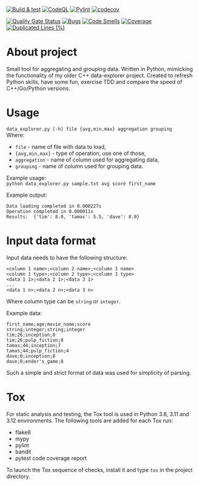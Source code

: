 [![Build & test](https://github.com/przemek83/data-explorer-python/actions/workflows/build-and-test.yml/badge.svg)](https://github.com/przemek83/data-explorer-python/actions/workflows/build-and-test.yml)
[![CodeQL](https://github.com/przemek83/data-explorer-python/actions/workflows/github-code-scanning/codeql/badge.svg)](https://github.com/przemek83/data-explorer-python/actions/workflows/github-code-scanning/codeql)
[![Pylint](https://github.com/przemek83/data-explorer-python/actions/workflows/pylint.yml/badge.svg)](https://github.com/przemek83/data-explorer-python/actions/workflows/pylint.yml)
[![codecov](https://codecov.io/gh/przemek83/data-explorer-python/graph/badge.svg?token=ICH6I6XNQ1)](https://codecov.io/gh/przemek83/data-explorer-python)

[![Quality Gate Status](https://sonarcloud.io/api/project_badges/measure?project=przemek83_data-explorer-python&metric=alert_status)](https://sonarcloud.io/summary/new_code?id=przemek83_data-explorer-python)
[![Bugs](https://sonarcloud.io/api/project_badges/measure?project=przemek83_data-explorer-python&metric=bugs)](https://sonarcloud.io/summary/new_code?id=przemek83_data-explorer-python)
[![Code Smells](https://sonarcloud.io/api/project_badges/measure?project=przemek83_data-explorer-python&metric=code_smells)](https://sonarcloud.io/summary/new_code?id=przemek83_data-explorer-python)
[![Coverage](https://sonarcloud.io/api/project_badges/measure?project=przemek83_data-explorer-python&metric=coverage)](https://sonarcloud.io/summary/new_code?id=przemek83_data-explorer-python)
[![Duplicated Lines (%)](https://sonarcloud.io/api/project_badges/measure?project=przemek83_data-explorer-python&metric=duplicated_lines_density)](https://sonarcloud.io/summary/new_code?id=przemek83_data-explorer-python)

# About project
Small tool for aggregating and grouping data. Written in Python, mimicking the functionality of my older C++ data-explorer project. Created to refresh Python skills, have some fun, exercise TDD and compare the speed of C++/Go/Python versions.

# Usage 
`data_explorer.py [-h] file {avg,min,max} aggregation grouping`  
Where:  
+ `file` - name of file with data to load,  
+ `{avg,min,max}` - type of operation, use one of those,  
+ `aggregation` - name of column used for aggregating data,  
+ `grouping` - name of column used for grouping data.

Example usage:  
`python data_explorer.py sample.txt avg score first_name`  

Example output:
```
Data loading completed in 0.000227s
Operation completed in 0.000011s
Results:  {'tim': 8.0, 'tamas': 5.5, 'dave': 8.0}
```

# Input data format
Input data needs to have the following structure:
```
<column 1 name>;<column 2 name>;<column 3 name>  
<column 1 type>;<column 2 type>;<column 3 type>  
<data 1 1>;<data 2 1>;<data 3 1> 
...  
<data 1 n>;<data 2 n>;<data 3 n> 
```
Where column type can be `string` or `integer`.  

Example data:
```
first_name;age;movie_name;score
string;integer;string;integer
tim;26;inception;8
tim;26;pulp_fiction;8
tamas;44;inception;7
tamas;44;pulp_fiction;4
dave;0;inception;8
dave;0;ender's_game;8
```
Such a simple and strict format of data was used for simplicity of parsing.

# Tox
For static analysis and testing, the Tox tool is used in Python 3.8, 3.11 and 3.12 environments. The following tools are added for each Tox run:
+ flake8  
+ mypy  
+ pylint  
+ bandit
+ pytest code coverage report

To launch the Tox sequence of checks, install it and type `tox` in the project directory.